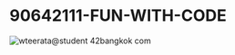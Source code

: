 # 90642111-FUN-WITH-CODE

![wteerata@student 42bangkok com](https://github.com/user-attachments/assets/3a601988-b5c0-45f1-ad3b-1d1e3a6c5030)
